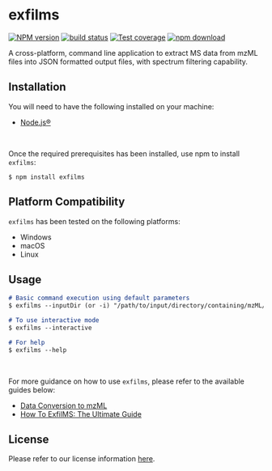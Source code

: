 # exfilms

[![NPM version][npm-image]][npm-url]
[![build status][ci-image]][ci-url]
[![Test coverage][codecov-image]][codecov-url]
[![npm download][download-image]][download-url]

A cross-platform, command line application to extract MS data from mzML files into JSON formatted output files, with spectrum filtering capability.

## Installation
You will need to have the following installed on your machine:
- [Node.js®][nodejs-url]

<br>

Once the required prerequisites has been installed, use npm to install `exfilms`:

`$ npm install exfilms`

## Platform Compatibility  
`exfilms` has been tested on the following platforms:
- Windows
- macOS
- Linux

## Usage
```md
# Basic command execution using default parameters
$ exfilms --inputDir (or -i) "/path/to/input/directory/containing/mzML/data/files/"

# To use interactive mode
$ exfilms --interactive

# For help
$ exfilms --help
```
<br>

For more guidance on how to use `exfilms`, please refer to the available guides below:
- [Data Conversion to mzML](./guide/data-conversion-to-mzML.md)
- [How To ExfilMS: The Ultimate Guide](./guide/how-to-exfilms-the-ultimate-guide.md)

<!-- ## API Documentation
Please refer to our API documentation [here](https://vmalnathnambiar.github.io/exfilms/). -->

## License
Please refer to our license information [here](./LICENSE).

<!-- URLs used in the markdown document-->
[npm-image]: https://img.shields.io/npm/v/exfilms.svg
[npm-url]: https://www.npmjs.com/package/exfilms
[ci-image]: https://github.com/vmalnathnambiar/exfilms/workflows/Node.js%20CI/badge.svg?branch=main
[ci-url]: https://github.com/vmalnathnambiar/exfilms/actions?query=workflow%3A%22Node.js+CI%22
[codecov-image]: https://img.shields.io/codecov/c/github/vmalnathnambiar/exfilms.svg
[codecov-url]: https://codecov.io/gh/vmalnathnambiar/exfilms
[download-image]: https://img.shields.io/npm/dm/exfilms.svg
[download-url]: https://www.npmjs.com/package/exfilms
[nodejs-url]: https://nodejs.org/en/download/